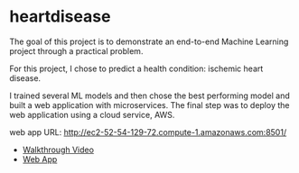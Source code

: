 # heartdisease
The goal of this project is to demonstrate an end-to-end Machine Learning project through a practical problem.

For this project, I chose to predict a health condition: ischemic heart disease.

I trained several ML models and then chose the best performing model and built a web application with microservices. The final step was to deploy the web application using a cloud service, AWS. 

web app URL:
http://ec2-52-54-129-72.compute-1.amazonaws.com:8501/


- [Walkthrough Video](https://www.youtube.com/watch?v=18eQWJJu3tA)
- [Web App](http://ec2-52-54-129-72.compute-1.amazonaws.com:8501/)
